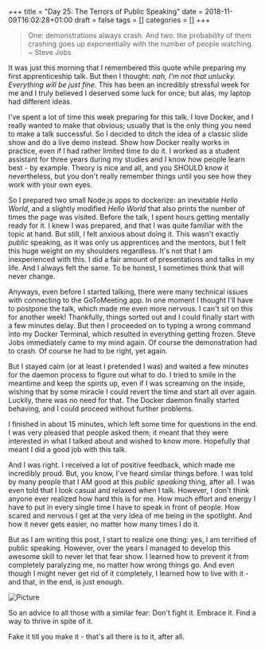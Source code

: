 +++
title = "Day 25: The Terrors of Public Speaking"
date = 2018-11-09T16:02:28+01:00
draft = false
tags = []
categories = []
+++

> One: demonstrations always crash. And two: the probability of them crashing goes up exponentially with the number of people watching. 
~ Steve Jobs

It was just this morning that I remembered this quote while preparing my first apprenticeship talk. But then I thought: _nah, I'm not that unlucky. Everything will be just fine._ This has been an incredibly stressful week for me and I truly believed I deserved some luck for once; but alas, my laptop had different ideas.

I've spent a lot of time this week preparing for this talk. I love Docker, and I really wanted to make that obvious; usually that is the only thing you need to make a talk successful. So I decided to ditch the idea of a classic slide show and do a live demo instead. Show how Docker really works in practice, even if I had rather limited time to do it. I worked as a student assistant for three years during my studies and I know how people learn best - by example. Theory is nice and all, and you SHOULD know it nevertheless, but you don't really remember things until you see how they work with your own eyes.

So I prepared two small Node.js apps to dockerize: an inevitable _Hello World_, and a slightly modified _Hello World_ that also prints the number of times the page was visited. Before the talk, I spent hours getting mentally ready for it. I knew I was prepared, and that I was quite familiar with the topic at hand. But still, I felt anxious about doing it. This wasn't exactly _public_ speaking, as it was only us apprentices and the mentors, but I felt this huge weight on my shoulders regardless. It's not that I am inexperienced with this. I did a fair amount of presentations and talks in my life. And I always felt the same. To be honest, I sometimes think that will never change.

Anyways, even before I started talking, there were many technical issues with connecting to the GoToMeeting app. In one moment I thought I'll have to postpone the talk, which made me even more nervous. I can't sit on this for another week! Thankfully, things sorted out and I could finally start with a few minutes delay. But then I proceeded on to typing a wrong command into my Docker Terminal, which resulted in everything getting frozen. Steve Jobs immediately came to my mind again. Of course the demonstration had to crash. Of course he had to be right, yet again.

But I stayed calm (or at least I pretended I was) and waited a few minutes for the daemon process to figure out what to do. I tried to smile in the meantime and keep the spirits up, even if I was screaming on the inside, wishing that by some miracle I could revert the time and start all over again. Luckily, there was no need for that. The Docker daemon finally started behaving, and I could proceed without further problems. 

I finished in about 15 minutes, which left some time for questions in the end. I was very pleased that people asked them; it meant that they were interested in what I talked about and wished to know more. Hopefully that meant I did a good job with this talk.

And I was right. I received a lot of positive feedback, which made me incredibly proud. But, you know, I've heard similar things before. I was told by many people that I AM good at this _public speaking_ thing, after all. I was even told that I look casual and relaxed when I talk. However, I don't think anyone ever realized how hard this is for me. How much effort and energy I have to put in every single time I have to speak in front of people. How scared and nervous I get at the very idea of me being in the spotlight. And how it never gets easier, no matter how many times I do it.

But as I am writing this post, I start to realize one thing: yes, I am terrified of public speaking. However, over the years I managed to develop this awesome skill to never let that fear show. I learned how to prevent it from completely paralyzing me, no matter how wrong things go. And even though I might never get rid of it completely, I learned how to live with it - and that, in the end, is just enough.

![Picture](https://mashareko.tk/fear.jpg)

So an advice to all those with a similar fear: Don't fight it. Embrace it. Find a way to thrive in spite of it.  

Fake it till you make it - that's all there is to it, after all.